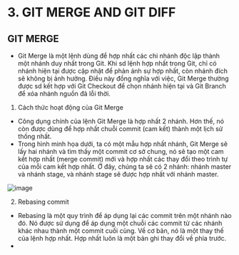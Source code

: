 # 3. GIT MERGE AND GIT DIFF

## GIT MERGE
- Git Merge là một lệnh dùng để hợp nhất các chi nhánh độc lập thành một nhánh duy nhất trong Git. Khi sd lệnh hợp nhất trong Git, chỉ có nhánh hiện tại được cập nhật để phản ánh sự hợp nhất, còn nhánh đích sẽ không bị ảnh hưởng. Điều này đồng nghĩa với việc, Git Merge thường được sd kết hợp với Git Checkout để chọn nhánh hiện tại và Git Branch để xóa nhánh nguồn đã lỗi thời.

1. Cách thức hoạt động của Git Merge
- Công dụng chính của lệnh Git Merge là hợp nhất 2 nhánh. Hơn thế, nó còn được dùng để hợp nhất chuỗi commit (cam kết) thành một lịch sử thống nhất.
- Trong hình minh họa dưới, ta có một mẫu hợp nhất nhánh, Git Merge sẽ lấy hai nhánh và tìm thấy một commit cơ sở chung, nó sẽ tạo một cam kết hợp nhất (merge commit) mới và hợp nhất các thay đổi theo trình tự của mỗi cam kết hợp nhất. Ở đây, chúng ta sẽ có 2 nhánh: nhánh master và nhánh stage, và nhánh stage sẽ được hợp nhất với nhánh master.

![image](https://github.com/Nan27Hid/VersionControlSystem/assets/135946173/2df57f61-728d-4f7d-a66b-578359a4b7f4)

2. Rebasing commit
- Rebasing là một quy trình để áp dụng lại các commit trên một nhánh nào đó. Nó được sử dụng để áp dụng một chuỗi các commit từ các nhánh khác nhau thành một commit cuối cùng. Về cơ bản, nó là một thay thế của lệnh hợp nhất. Hợp nhất luôn là một bản ghi thay đổi về phía trước.
- 
